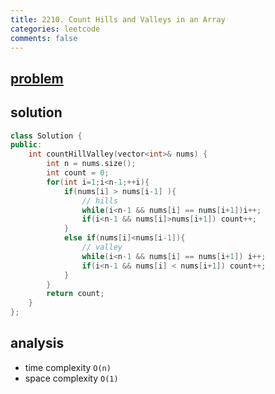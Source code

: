 ```yaml
---
title: 2210. Count Hills and Valleys in an Array
categories: leetcode
comments: false
---
```



## [problem](https://leetcode.com/problems/count-hills-and-valleys-in-an-array/)
## solution

```c++
class Solution {
public:
    int countHillValley(vector<int>& nums) {
        int n = nums.size();
        int count = 0;
        for(int i=1;i<n-1;++i){
            if(nums[i] > nums[i-1] ){
                // hills
                while(i<n-1 && nums[i] == nums[i+1])i++;
                if(i<n-1 && nums[i]>nums[i+1]) count++;
            }
            else if(nums[i]<nums[i-1]){
                // valley
                while(i<n-1 && nums[i] == nums[i+1]) i++;
                if(i<n-1 && nums[i] < nums[i+1]) count++;
            }
        }
        return count;
    }
};
```
 ## analysis
- time complexity `O(n)`
- space complexity `O(1)`
